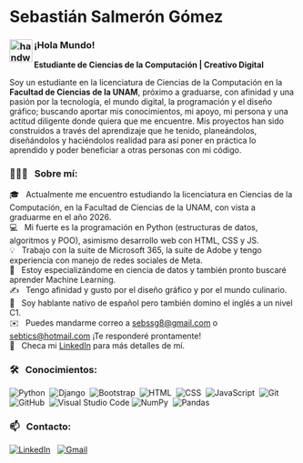 # Sebastián Salmerón Gómez 
### <img alt="handwavegif" src="https://user-images.githubusercontent.com/39513876/112366216-8cfe7400-8cfe-11eb-8116-7d3dbae20e97.gif" width='40' align="left"/> ¡Hola Mundo! &nbsp;

**Estudiante de Ciencias de la Computación | Creativo Digital**

Soy un estudiante en la licenciatura de Ciencias de la Computación en la **Facultad de Ciencias de la UNAM**, próximo a graduarse, con afinidad y una pasión por la tecnología, el mundo digital, la programación y el diseño gráfico; buscando aportar mis conocimientos, mi apoyo, mi persona y una actitud diligente donde quiera que me encuentre. Mis proyectos han sido construidos a través del aprendizaje que he tenido, planeándolos, diseñándolos y haciéndolos realidad para así poner en práctica lo aprendido y poder beneficiar a otras personas con mi código. 

### 👨🏻‍💻 &nbsp; Sobre mí:
🎓 &nbsp; Actualmente me encuentro estudiando la licenciatura en Ciencias de la Computación, en la Facultad de Ciencias de la UNAM, con vista a graduarme en el año 2026.\
💻 &nbsp; Mi fuerte es la programación en Python (estructuras de datos, algoritmos y POO), asimismo desarrollo web con HTML, CSS y JS.\
💡 &nbsp; Trabajo con la suite de Microsoft 365, la suite de Adobe y tengo experiencia con manejo de redes sociales de Meta.\
🌱 &nbsp; Estoy especializándome en ciencia de datos y también pronto buscaré aprender Machine Learning.\
✍️ &nbsp; Tengo afinidad y gusto por el diseño gráfico y por el mundo culinario.\
💬 &nbsp; Soy hablante nativo de español pero también domino el inglés a un nivel C1.\
✉️ &nbsp; Puedes mandarme correo a sebssg8@gmail.com o sebtics@hotmail.com ¡Te responderé prontamente!\
📄 &nbsp; Checa mi [LinkedIn](https://www.linkedin.com/in/sebastián-salmerón-gómez/) para más detalles de mí.

### 🛠 &nbsp; Conocimientos:
![Python](https://img.shields.io/badge/-Python-05122A?style=flat&logo=python)&nbsp;
![Django](https://img.shields.io/badge/-Django-05122A?style=flat&logo=django&logoColor=092E20)&nbsp;
![Bootstrap](https://img.shields.io/badge/-Bootstrap-05122A?style=flat&logo=bootstrap&logoColor=563D7C)&nbsp;
![HTML](https://img.shields.io/badge/-HTML-05122A?style=flat&logo=HTML5)&nbsp;
![CSS](https://img.shields.io/badge/-CSS-05122A?style=flat&logo=CSS3&logoColor=1572B6)&nbsp;
![JavaScript](https://img.shields.io/badge/-JavaScript-05122A?style=flat&logo=javascript)&nbsp;
![Git](https://img.shields.io/badge/-Git-05122A?style=flat&logo=git)&nbsp;
![GitHub](https://img.shields.io/badge/-GitHub-05122A?style=flat&logo=github)&nbsp;
![Visual Studio Code](https://img.shields.io/badge/-Visual%20Studio%20Code-05122A?style=flat&logo=visual-studio-code&logoColor=007ACC)&nbsp;![NumPy](https://img.shields.io/badge/numpy%20-%23013243.svg?&style=flat&logo=numpy&logoColor=white)&nbsp;
![Pandas](https://img.shields.io/badge/pandas%20-%23150458.svg?&style=flat&logo=pandas&logoColor=white)&nbsp;

### 📫 &nbsp; Contacto:
<a href="https://www.linkedin.com/in/sebastián-salmerón-gómez"><img alt="LinkedIn" src="https://img.shields.io/badge/linkedin%20-%230077B5.svg?&style=flat&logo=linkedin&logoColor=white"/></a> &nbsp;
<a href="mailto:sebssg8@gmail.com"><img alt="Gmail" src="https://img.shields.io/badge/Gmail-D14836?style=flat&logo=gmail&logoColor=white" /></a> &nbsp;
<!--
**SebTics/SebTics** is a ✨ _special_ ✨ repository because its `README.md` (this file) appears on your GitHub profile.

Here are some ideas to get you started:

- 🔭 I’m currently working on ...
- 🌱 I’m currently learning ...
- 👯 I’m looking to collaborate on ...
- 🤔 I’m looking for help with ...
- 💬 Ask me about ...
- 📫 How to reach me: ...
- 😄 Pronouns: ...
- ⚡ Fun fact: ...
-->
